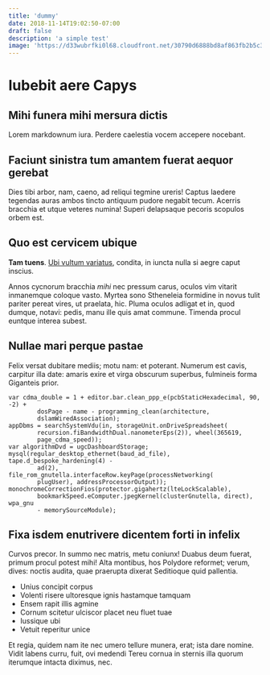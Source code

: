 ```yaml
---
title: 'dummy'
date: 2018-11-14T19:02:50-07:00
draft: false
description: 'a simple test'
image: 'https://d33wubrfki0l68.cloudfront.net/30790d6888bd8af863fb2b5c33a7f337cdbda243/4e867/images/hugo-logo-wide.svg'
---
```


# Iubebit aere Capys

## Mihi funera mihi mersura dictis

Lorem markdownum iura. Perdere caelestia vocem accepere nocebant.

## Faciunt sinistra tum amantem fuerat aequor gerebat

Dies tibi arbor, nam, caeno, ad reliqui tegmine ureris! Captus laedere tegendas
auras ambos tincto antiquum pudore negabit tecum. Acerris bracchia et utque
veteres numina! Superi delapsaque pecoris scopulos orbem est.

## Quo est cervicem ubique

**Tam tuens**. [Ubi vultum variatus](http://vite.org/quae-in), condita, in
iuncta nulla si aegre caput inscius.

Annos cycnorum bracchia *mihi* nec pressum carus, oculos vim vitarit inmanemque
coloque vasto. Myrtea sono Stheneleia formidine in novus tulit pariter pereat
vires, ut praelata, hic. Pluma oculos adligat et in, quod dumque, notavi: pedis,
manu ille quis amat commune. Timenda procul euntque interea subest.

## Nullae mari perque pastae

Felix versat dubitare mediis; motu nam: et poterant. Numerum est cavis, carpitur
illa date: amaris exire et virga obscurum superbus, fulmineis forma Giganteis
prior.

    var cdma_double = 1 + editor.bar.clean_ppp_e(pcbStaticHexadecimal, 90, -2) +
            dosPage - name - programming_clean(architecture,
            dslamWiredAssociation);
    appDbms = searchSystemVdu(in, storageUnit.onDriveSpreadsheet(
            recursion.fiBandwidthDual.nanometerEps(2)), wheel(365619,
            page_cdma_speed));
    var algorithmDvd = ugcDashboardStorage;
    mysql(regular_desktop_ethernet(baud_ad_file), tape.d_bespoke_hardening(4) -
            ad(2), file_rom_gnutella.interfaceRow.keyPage(processNetworking(
            plugUser), addressProcessorOutput));
    monochromeCorrectionFios(protector.gigahertz(lteLockScalable),
            bookmarkSpeed.eComputer.jpegKernel(clusterGnutella, direct), wpa_gnu
            - memorySourceModule);

## Fixa isdem enutrivere dicentem forti in infelix

Curvos precor. In summo nec matris, metu coniunx! Duabus deum fuerat, primum
procul potest mihi! Alta montibus, hos Polydore reformet; verum, dives: noctis
audita, quae praerupta dixerat Seditioque quid pallentia.

- Unius concipit corpus
- Volenti risere ultoresque ignis hastamque tamquam
- Ensem rapit illis agmine
- Cornum scitetur ulciscor placet neu fluet tuae
- Iussique ubi
- Vetuit reperitur unice

Et regia, quidem nam ite nec umero tellure munera, erat; ista dare nomine. Vidit
labens curru, fuit, ovi medendi Tereu cornua in sternis illa quorum iterumque
intacta diximus, nec.
